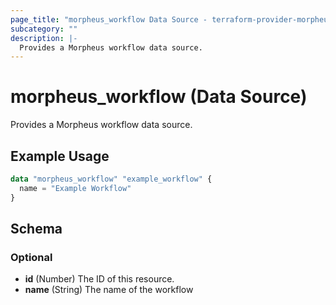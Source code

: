 ```yaml
---
page_title: "morpheus_workflow Data Source - terraform-provider-morpheus"
subcategory: ""
description: |-
  Provides a Morpheus workflow data source.
---
```


# morpheus_workflow (Data Source)

Provides a Morpheus workflow data source.

## Example Usage

```terraform
data "morpheus_workflow" "example_workflow" {
  name = "Example Workflow"
}
```

<!-- schema generated by tfplugindocs -->
## Schema

### Optional

- **id** (Number) The ID of this resource.
- **name** (String) The name of the workflow